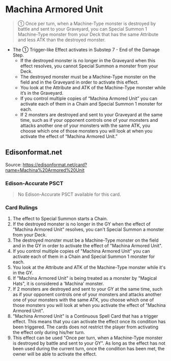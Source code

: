 # Machina Armored Unit

> ① Once per turn, when a Machine-Type monster is destroyed by battle and sent to your Graveyard, you can Special Summon 1 Machine-Type monster from your Deck that has the same Attribute and less ATK than the destroyed monster.

*   The ① Trigger-like Effect activates in Substep 7 - End of the Damage Step.
    *   If the destroyed monster is no longer in the Graveyard when this effect resolves, you cannot Special Summon a monster from your Deck.
    *   The destroyed monster must be a Machine-Type monster on the field and in the Graveyard in order to activate this effect.
    *   You look at the Attribute and ATK of the Machine-Type monster while it’s in the Graveyard.
    *   If you control multiple copies of “Machina Armored Unit” you can activate each of them in a Chain and Special Summon 1 monster for each.
    *   If 2 monsters are destroyed and sent to your Graveyard at the same time, such as if your opponent controls one of your monsters and attacks another one of your monsters with the same ATK, you choose which one of those monsters you will look at when you activate the effect of “Machina Armored Unit.”

## Edisonformat.net

Source: https://edisonformat.net/card?name=Machina%20Armored%20Unit

### Edison-Accurate PSCT

> No Edison-Accurate PSCT available for this card.

### Card Rulings

1. The effect to Special Summon starts a Chain.
2. If the destroyed monster is no longer in the GY when the effect of "Machina Armored Unit" resolves, you can't Special Summon a monster from your Deck.
3. The destroyed monster must be a Machine-Type monster on the field and in the GY in order to activate the effect of "Machina Armored Unit".
4. If you control multiple copies of "Machina Armored Unit" you can activate each of them in a Chain and Special Summon 1 monster for each.
5. You look at the Attribute and ATK of the Machine-Type monster while it's in the GY.
6. If "Machina Armored Unit" is being treated as a monster by "Magical Hats", it is considered a 'Machina' monster.
7. If 2 monsters are destroyed and sent to your GY at the same time, such as if your opponent controls one of your monsters and attacks another one of your monsters with the same ATK, you choose which one of those monsters you will look at when you activate the effect of "Machina Armored Unit".
8. "Machina Armored Unit" is a Continuous Spell Card that has a trigger effect. This means that you can activate the effect once its condition has been triggered. The cards does not restrict the player from activating the effect only during his/her turn.
9. This effect can be used "Once per turn, when a Machine-Type monster is destroyed by battle and sent to your GY". As long as the effect has not been used during the current turn, once the condition has been met, the owner will be able to activate the effect.
            